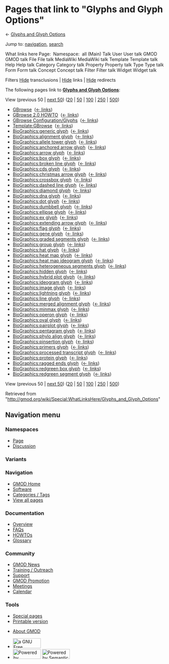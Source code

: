 <div id="mw-page-base" class="noprint">

</div>

<div id="mw-head-base" class="noprint">

</div>

<div id="content" class="mw-body" role="main">

<span id="top"></span>

<div id="mw-js-message" style="display:none;">

</div>



# <span dir="auto">Pages that link to "Glyphs and Glyph Options"</span>

<div id="bodyContent">

<div id="contentSub">

← [Glyphs and Glyph
Options](/wiki/Glyphs_and_Glyph_Options "Glyphs and Glyph Options")

</div>

<div id="jump-to-nav" class="mw-jump">

Jump to: [navigation](#mw-navigation), [search](#p-search)

</div>

<div id="mw-content-text">

What links here Page:  Namespace:  all (Main) Talk User User talk GMOD
GMOD talk File File talk MediaWiki MediaWiki talk Template Template talk
Help Help talk Category Category talk Property Property talk Type Type
talk Form Form talk Concept Concept talk Filter Filter talk Widget
Widget talk

Filters
[Hide](/mediawiki/index.php?title=Special:WhatLinksHere/Glyphs_and_Glyph_Options&hidetrans=1 "Special:WhatLinksHere/Glyphs and Glyph Options")
transclusions \|
[Hide](/mediawiki/index.php?title=Special:WhatLinksHere/Glyphs_and_Glyph_Options&hidelinks=1 "Special:WhatLinksHere/Glyphs and Glyph Options")
links \|
[Hide](/mediawiki/index.php?title=Special:WhatLinksHere/Glyphs_and_Glyph_Options&hideredirs=1 "Special:WhatLinksHere/Glyphs and Glyph Options")
redirects

The following pages link to **[Glyphs and Glyph
Options](/wiki/Glyphs_and_Glyph_Options "Glyphs and Glyph Options")**:

View (previous 50 \| [next
50](/mediawiki/index.php?title=Special:WhatLinksHere/Glyphs_and_Glyph_Options&from=3359&back=0 "Special:WhatLinksHere/Glyphs and Glyph Options"))
([20](/mediawiki/index.php?title=Special:WhatLinksHere/Glyphs_and_Glyph_Options&limit=20 "Special:WhatLinksHere/Glyphs and Glyph Options")
\|
[50](/mediawiki/index.php?title=Special:WhatLinksHere/Glyphs_and_Glyph_Options&limit=50 "Special:WhatLinksHere/Glyphs and Glyph Options")
\|
[100](/mediawiki/index.php?title=Special:WhatLinksHere/Glyphs_and_Glyph_Options&limit=100 "Special:WhatLinksHere/Glyphs and Glyph Options")
\|
[250](/mediawiki/index.php?title=Special:WhatLinksHere/Glyphs_and_Glyph_Options&limit=250 "Special:WhatLinksHere/Glyphs and Glyph Options")
\|
[500](/mediawiki/index.php?title=Special:WhatLinksHere/Glyphs_and_Glyph_Options&limit=500 "Special:WhatLinksHere/Glyphs and Glyph Options"))

- [GBrowse](/wiki/GBrowse "GBrowse") ‎
  <span class="mw-whatlinkshere-tools">([←
  links](/mediawiki/index.php?title=Special:WhatLinksHere&target=GBrowse "Special:WhatLinksHere"))</span>
- [GBrowse 2.0 HOWTO](/wiki/GBrowse_2.0_HOWTO "GBrowse 2.0 HOWTO") ‎
  <span class="mw-whatlinkshere-tools">([←
  links](/mediawiki/index.php?title=Special:WhatLinksHere&target=GBrowse+2.0+HOWTO "Special:WhatLinksHere"))</span>
- [GBrowse
  Configuration/Glyphs](/wiki/GBrowse_Configuration/Glyphs "GBrowse Configuration/Glyphs")
  ‎ <span class="mw-whatlinkshere-tools">([←
  links](/mediawiki/index.php?title=Special:WhatLinksHere&target=GBrowse+Configuration%2FGlyphs "Special:WhatLinksHere"))</span>
- [Template:GBrowse](/wiki/Template:GBrowse "Template:GBrowse") ‎
  <span class="mw-whatlinkshere-tools">([←
  links](/mediawiki/index.php?title=Special:WhatLinksHere&target=Template%3AGBrowse "Special:WhatLinksHere"))</span>
- [BioGraphics:generic
  glyph](/wiki/BioGraphics:generic_glyph "BioGraphics:generic glyph") ‎
  <span class="mw-whatlinkshere-tools">([←
  links](/mediawiki/index.php?title=Special:WhatLinksHere&target=BioGraphics%3Ageneric+glyph "Special:WhatLinksHere"))</span>
- [BioGraphics:alignment
  glyph](/wiki/BioGraphics:alignment_glyph "BioGraphics:alignment glyph")
  ‎ <span class="mw-whatlinkshere-tools">([←
  links](/mediawiki/index.php?title=Special:WhatLinksHere&target=BioGraphics%3Aalignment+glyph "Special:WhatLinksHere"))</span>
- [BioGraphics:allele tower
  glyph](/wiki/BioGraphics:allele_tower_glyph "BioGraphics:allele tower glyph")
  ‎ <span class="mw-whatlinkshere-tools">([←
  links](/mediawiki/index.php?title=Special:WhatLinksHere&target=BioGraphics%3Aallele+tower+glyph "Special:WhatLinksHere"))</span>
- [BioGraphics:anchored arrow
  glyph](/wiki/BioGraphics:anchored_arrow_glyph "BioGraphics:anchored arrow glyph")
  ‎ <span class="mw-whatlinkshere-tools">([←
  links](/mediawiki/index.php?title=Special:WhatLinksHere&target=BioGraphics%3Aanchored+arrow+glyph "Special:WhatLinksHere"))</span>
- [BioGraphics:arrow
  glyph](/wiki/BioGraphics:arrow_glyph "BioGraphics:arrow glyph") ‎
  <span class="mw-whatlinkshere-tools">([←
  links](/mediawiki/index.php?title=Special:WhatLinksHere&target=BioGraphics%3Aarrow+glyph "Special:WhatLinksHere"))</span>
- [BioGraphics:box
  glyph](/wiki/BioGraphics:box_glyph "BioGraphics:box glyph") ‎
  <span class="mw-whatlinkshere-tools">([←
  links](/mediawiki/index.php?title=Special:WhatLinksHere&target=BioGraphics%3Abox+glyph "Special:WhatLinksHere"))</span>
- [BioGraphics:broken line
  glyph](/wiki/BioGraphics:broken_line_glyph "BioGraphics:broken line glyph")
  ‎ <span class="mw-whatlinkshere-tools">([←
  links](/mediawiki/index.php?title=Special:WhatLinksHere&target=BioGraphics%3Abroken+line+glyph "Special:WhatLinksHere"))</span>
- [BioGraphics:cds
  glyph](/wiki/BioGraphics:cds_glyph "BioGraphics:cds glyph") ‎
  <span class="mw-whatlinkshere-tools">([←
  links](/mediawiki/index.php?title=Special:WhatLinksHere&target=BioGraphics%3Acds+glyph "Special:WhatLinksHere"))</span>
- [BioGraphics:christmas arrow
  glyph](/wiki/BioGraphics:christmas_arrow_glyph "BioGraphics:christmas arrow glyph")
  ‎ <span class="mw-whatlinkshere-tools">([←
  links](/mediawiki/index.php?title=Special:WhatLinksHere&target=BioGraphics%3Achristmas+arrow+glyph "Special:WhatLinksHere"))</span>
- [BioGraphics:crossbox
  glyph](/wiki/BioGraphics:crossbox_glyph "BioGraphics:crossbox glyph") ‎
  <span class="mw-whatlinkshere-tools">([←
  links](/mediawiki/index.php?title=Special:WhatLinksHere&target=BioGraphics%3Acrossbox+glyph "Special:WhatLinksHere"))</span>
- [BioGraphics:dashed line
  glyph](/wiki/BioGraphics:dashed_line_glyph "BioGraphics:dashed line glyph")
  ‎ <span class="mw-whatlinkshere-tools">([←
  links](/mediawiki/index.php?title=Special:WhatLinksHere&target=BioGraphics%3Adashed+line+glyph "Special:WhatLinksHere"))</span>
- [BioGraphics:diamond
  glyph](/wiki/BioGraphics:diamond_glyph "BioGraphics:diamond glyph") ‎
  <span class="mw-whatlinkshere-tools">([←
  links](/mediawiki/index.php?title=Special:WhatLinksHere&target=BioGraphics%3Adiamond+glyph "Special:WhatLinksHere"))</span>
- [BioGraphics:dna
  glyph](/wiki/BioGraphics:dna_glyph "BioGraphics:dna glyph") ‎
  <span class="mw-whatlinkshere-tools">([←
  links](/mediawiki/index.php?title=Special:WhatLinksHere&target=BioGraphics%3Adna+glyph "Special:WhatLinksHere"))</span>
- [BioGraphics:dot
  glyph](/wiki/BioGraphics:dot_glyph "BioGraphics:dot glyph") ‎
  <span class="mw-whatlinkshere-tools">([←
  links](/mediawiki/index.php?title=Special:WhatLinksHere&target=BioGraphics%3Adot+glyph "Special:WhatLinksHere"))</span>
- [BioGraphics:dumbbell
  glyph](/wiki/BioGraphics:dumbbell_glyph "BioGraphics:dumbbell glyph") ‎
  <span class="mw-whatlinkshere-tools">([←
  links](/mediawiki/index.php?title=Special:WhatLinksHere&target=BioGraphics%3Adumbbell+glyph "Special:WhatLinksHere"))</span>
- [BioGraphics:ellipse
  glyph](/wiki/BioGraphics:ellipse_glyph "BioGraphics:ellipse glyph") ‎
  <span class="mw-whatlinkshere-tools">([←
  links](/mediawiki/index.php?title=Special:WhatLinksHere&target=BioGraphics%3Aellipse+glyph "Special:WhatLinksHere"))</span>
- [BioGraphics:ex
  glyph](/wiki/BioGraphics:ex_glyph "BioGraphics:ex glyph") ‎
  <span class="mw-whatlinkshere-tools">([←
  links](/mediawiki/index.php?title=Special:WhatLinksHere&target=BioGraphics%3Aex+glyph "Special:WhatLinksHere"))</span>
- [BioGraphics:extending arrow
  glyph](/wiki/BioGraphics:extending_arrow_glyph "BioGraphics:extending arrow glyph")
  ‎ <span class="mw-whatlinkshere-tools">([←
  links](/mediawiki/index.php?title=Special:WhatLinksHere&target=BioGraphics%3Aextending+arrow+glyph "Special:WhatLinksHere"))</span>
- [BioGraphics:flag
  glyph](/wiki/BioGraphics:flag_glyph "BioGraphics:flag glyph") ‎
  <span class="mw-whatlinkshere-tools">([←
  links](/mediawiki/index.php?title=Special:WhatLinksHere&target=BioGraphics%3Aflag+glyph "Special:WhatLinksHere"))</span>
- [BioGraphics:gene
  glyph](/wiki/BioGraphics:gene_glyph "BioGraphics:gene glyph") ‎
  <span class="mw-whatlinkshere-tools">([←
  links](/mediawiki/index.php?title=Special:WhatLinksHere&target=BioGraphics%3Agene+glyph "Special:WhatLinksHere"))</span>
- [BioGraphics:graded segments
  glyph](/wiki/BioGraphics:graded_segments_glyph "BioGraphics:graded segments glyph")
  ‎ <span class="mw-whatlinkshere-tools">([←
  links](/mediawiki/index.php?title=Special:WhatLinksHere&target=BioGraphics%3Agraded+segments+glyph "Special:WhatLinksHere"))</span>
- [BioGraphics:group
  glyph](/wiki/BioGraphics:group_glyph "BioGraphics:group glyph") ‎
  <span class="mw-whatlinkshere-tools">([←
  links](/mediawiki/index.php?title=Special:WhatLinksHere&target=BioGraphics%3Agroup+glyph "Special:WhatLinksHere"))</span>
- [BioGraphics:hat
  glyph](/wiki/BioGraphics:hat_glyph "BioGraphics:hat glyph") ‎
  <span class="mw-whatlinkshere-tools">([←
  links](/mediawiki/index.php?title=Special:WhatLinksHere&target=BioGraphics%3Ahat+glyph "Special:WhatLinksHere"))</span>
- [BioGraphics:heat map
  glyph](/wiki/BioGraphics:heat_map_glyph "BioGraphics:heat map glyph") ‎
  <span class="mw-whatlinkshere-tools">([←
  links](/mediawiki/index.php?title=Special:WhatLinksHere&target=BioGraphics%3Aheat+map+glyph "Special:WhatLinksHere"))</span>
- [BioGraphics:heat map ideogram
  glyph](/wiki/BioGraphics:heat_map_ideogram_glyph "BioGraphics:heat map ideogram glyph")
  ‎ <span class="mw-whatlinkshere-tools">([←
  links](/mediawiki/index.php?title=Special:WhatLinksHere&target=BioGraphics%3Aheat+map+ideogram+glyph "Special:WhatLinksHere"))</span>
- [BioGraphics:heterogeneous segments
  glyph](/wiki/BioGraphics:heterogeneous_segments_glyph "BioGraphics:heterogeneous segments glyph")
  ‎ <span class="mw-whatlinkshere-tools">([←
  links](/mediawiki/index.php?title=Special:WhatLinksHere&target=BioGraphics%3Aheterogeneous+segments+glyph "Special:WhatLinksHere"))</span>
- [BioGraphics:hidden
  glyph](/wiki/BioGraphics:hidden_glyph "BioGraphics:hidden glyph") ‎
  <span class="mw-whatlinkshere-tools">([←
  links](/mediawiki/index.php?title=Special:WhatLinksHere&target=BioGraphics%3Ahidden+glyph "Special:WhatLinksHere"))</span>
- [BioGraphics:hybrid plot
  glyph](/wiki/BioGraphics:hybrid_plot_glyph "BioGraphics:hybrid plot glyph")
  ‎ <span class="mw-whatlinkshere-tools">([←
  links](/mediawiki/index.php?title=Special:WhatLinksHere&target=BioGraphics%3Ahybrid+plot+glyph "Special:WhatLinksHere"))</span>
- [BioGraphics:ideogram
  glyph](/wiki/BioGraphics:ideogram_glyph "BioGraphics:ideogram glyph") ‎
  <span class="mw-whatlinkshere-tools">([←
  links](/mediawiki/index.php?title=Special:WhatLinksHere&target=BioGraphics%3Aideogram+glyph "Special:WhatLinksHere"))</span>
- [BioGraphics:image
  glyph](/wiki/BioGraphics:image_glyph "BioGraphics:image glyph") ‎
  <span class="mw-whatlinkshere-tools">([←
  links](/mediawiki/index.php?title=Special:WhatLinksHere&target=BioGraphics%3Aimage+glyph "Special:WhatLinksHere"))</span>
- [BioGraphics:lightning
  glyph](/wiki/BioGraphics:lightning_glyph "BioGraphics:lightning glyph")
  ‎ <span class="mw-whatlinkshere-tools">([←
  links](/mediawiki/index.php?title=Special:WhatLinksHere&target=BioGraphics%3Alightning+glyph "Special:WhatLinksHere"))</span>
- [BioGraphics:line
  glyph](/wiki/BioGraphics:line_glyph "BioGraphics:line glyph") ‎
  <span class="mw-whatlinkshere-tools">([←
  links](/mediawiki/index.php?title=Special:WhatLinksHere&target=BioGraphics%3Aline+glyph "Special:WhatLinksHere"))</span>
- [BioGraphics:merged alignment
  glyph](/wiki/BioGraphics:merged_alignment_glyph "BioGraphics:merged alignment glyph")
  ‎ <span class="mw-whatlinkshere-tools">([←
  links](/mediawiki/index.php?title=Special:WhatLinksHere&target=BioGraphics%3Amerged+alignment+glyph "Special:WhatLinksHere"))</span>
- [BioGraphics:minmax
  glyph](/wiki/BioGraphics:minmax_glyph "BioGraphics:minmax glyph") ‎
  <span class="mw-whatlinkshere-tools">([←
  links](/mediawiki/index.php?title=Special:WhatLinksHere&target=BioGraphics%3Aminmax+glyph "Special:WhatLinksHere"))</span>
- [BioGraphics:operon
  glyph](/wiki/BioGraphics:operon_glyph "BioGraphics:operon glyph") ‎
  <span class="mw-whatlinkshere-tools">([←
  links](/mediawiki/index.php?title=Special:WhatLinksHere&target=BioGraphics%3Aoperon+glyph "Special:WhatLinksHere"))</span>
- [BioGraphics:oval
  glyph](/wiki/BioGraphics:oval_glyph "BioGraphics:oval glyph") ‎
  <span class="mw-whatlinkshere-tools">([←
  links](/mediawiki/index.php?title=Special:WhatLinksHere&target=BioGraphics%3Aoval+glyph "Special:WhatLinksHere"))</span>
- [BioGraphics:pairplot
  glyph](/wiki/BioGraphics:pairplot_glyph "BioGraphics:pairplot glyph") ‎
  <span class="mw-whatlinkshere-tools">([←
  links](/mediawiki/index.php?title=Special:WhatLinksHere&target=BioGraphics%3Apairplot+glyph "Special:WhatLinksHere"))</span>
- [BioGraphics:pentagram
  glyph](/wiki/BioGraphics:pentagram_glyph "BioGraphics:pentagram glyph")
  ‎ <span class="mw-whatlinkshere-tools">([←
  links](/mediawiki/index.php?title=Special:WhatLinksHere&target=BioGraphics%3Apentagram+glyph "Special:WhatLinksHere"))</span>
- [BioGraphics:phylo align
  glyph](/wiki/BioGraphics:phylo_align_glyph "BioGraphics:phylo align glyph")
  ‎ <span class="mw-whatlinkshere-tools">([←
  links](/mediawiki/index.php?title=Special:WhatLinksHere&target=BioGraphics%3Aphylo+align+glyph "Special:WhatLinksHere"))</span>
- [BioGraphics:pinsertion
  glyph](/wiki/BioGraphics:pinsertion_glyph "BioGraphics:pinsertion glyph")
  ‎ <span class="mw-whatlinkshere-tools">([←
  links](/mediawiki/index.php?title=Special:WhatLinksHere&target=BioGraphics%3Apinsertion+glyph "Special:WhatLinksHere"))</span>
- [BioGraphics:primers
  glyph](/wiki/BioGraphics:primers_glyph "BioGraphics:primers glyph") ‎
  <span class="mw-whatlinkshere-tools">([←
  links](/mediawiki/index.php?title=Special:WhatLinksHere&target=BioGraphics%3Aprimers+glyph "Special:WhatLinksHere"))</span>
- [BioGraphics:processed transcript
  glyph](/wiki/BioGraphics:processed_transcript_glyph "BioGraphics:processed transcript glyph")
  ‎ <span class="mw-whatlinkshere-tools">([←
  links](/mediawiki/index.php?title=Special:WhatLinksHere&target=BioGraphics%3Aprocessed+transcript+glyph "Special:WhatLinksHere"))</span>
- [BioGraphics:protein
  glyph](/wiki/BioGraphics:protein_glyph "BioGraphics:protein glyph") ‎
  <span class="mw-whatlinkshere-tools">([←
  links](/mediawiki/index.php?title=Special:WhatLinksHere&target=BioGraphics%3Aprotein+glyph "Special:WhatLinksHere"))</span>
- [BioGraphics:ragged ends
  glyph](/wiki/BioGraphics:ragged_ends_glyph "BioGraphics:ragged ends glyph")
  ‎ <span class="mw-whatlinkshere-tools">([←
  links](/mediawiki/index.php?title=Special:WhatLinksHere&target=BioGraphics%3Aragged+ends+glyph "Special:WhatLinksHere"))</span>
- [BioGraphics:redgreen box
  glyph](/wiki/BioGraphics:redgreen_box_glyph "BioGraphics:redgreen box glyph")
  ‎ <span class="mw-whatlinkshere-tools">([←
  links](/mediawiki/index.php?title=Special:WhatLinksHere&target=BioGraphics%3Aredgreen+box+glyph "Special:WhatLinksHere"))</span>
- [BioGraphics:redgreen segment
  glyph](/wiki/BioGraphics:redgreen_segment_glyph "BioGraphics:redgreen segment glyph")
  ‎ <span class="mw-whatlinkshere-tools">([←
  links](/mediawiki/index.php?title=Special:WhatLinksHere&target=BioGraphics%3Aredgreen+segment+glyph "Special:WhatLinksHere"))</span>

View (previous 50 \| [next
50](/mediawiki/index.php?title=Special:WhatLinksHere/Glyphs_and_Glyph_Options&from=3359&back=0 "Special:WhatLinksHere/Glyphs and Glyph Options"))
([20](/mediawiki/index.php?title=Special:WhatLinksHere/Glyphs_and_Glyph_Options&limit=20 "Special:WhatLinksHere/Glyphs and Glyph Options")
\|
[50](/mediawiki/index.php?title=Special:WhatLinksHere/Glyphs_and_Glyph_Options&limit=50 "Special:WhatLinksHere/Glyphs and Glyph Options")
\|
[100](/mediawiki/index.php?title=Special:WhatLinksHere/Glyphs_and_Glyph_Options&limit=100 "Special:WhatLinksHere/Glyphs and Glyph Options")
\|
[250](/mediawiki/index.php?title=Special:WhatLinksHere/Glyphs_and_Glyph_Options&limit=250 "Special:WhatLinksHere/Glyphs and Glyph Options")
\|
[500](/mediawiki/index.php?title=Special:WhatLinksHere/Glyphs_and_Glyph_Options&limit=500 "Special:WhatLinksHere/Glyphs and Glyph Options"))

</div>

<div class="printfooter">

Retrieved from
"<http://gmod.org/wiki/Special:WhatLinksHere/Glyphs_and_Glyph_Options>"

</div>

<div id="catlinks" class="catlinks catlinks-allhidden">

</div>

<div class="visualClear">

</div>

</div>

</div>

<div id="mw-navigation">

## Navigation menu

<div id="mw-head">



<div id="left-navigation">

<div id="p-namespaces" class="vectorTabs" role="navigation"
aria-labelledby="p-namespaces-label">

### Namespaces

- <span id="ca-nstab-main"><a href="/wiki/Glyphs_and_Glyph_Options" accesskey="c"
  title="View the content page [c]">Page</a></span>
- <span id="ca-talk"><a
  href="/mediawiki/index.php?title=Talk:Glyphs_and_Glyph_Options&amp;action=edit&amp;redlink=1"
  accesskey="t"
  title="Discussion about the content page [t]">Discussion</a></span>

</div>

<div id="p-variants" class="vectorMenu emptyPortlet" role="navigation"
aria-labelledby="p-variants-label">

### 

### Variants[](#)

<div class="menu">

</div>

</div>

</div>

<div id="right-navigation">





</div>



</div>

</div>

</div>

<div id="mw-panel">

<div id="p-logo" role="banner">

<a href="/wiki/Main_Page"
style="background-image: url(http://gmod.org/images/GMOD-cogs.png);"
title="Visit the main page"></a>

</div>

<div id="p-Navigation" class="portal" role="navigation"
aria-labelledby="p-Navigation-label">

### Navigation

<div class="body">

- <span id="n-GMOD-Home">[GMOD Home](/wiki/Main_Page)</span>
- <span id="n-Software">[Software](/wiki/GMOD_Components)</span>
- <span id="n-Categories-.2F-Tags">[Categories /
  Tags](/wiki/Categories)</span>
- <span id="n-View-all-pages">[View all
  pages](/wiki/Special:AllPages)</span>

</div>

</div>

<div id="p-Documentation" class="portal" role="navigation"
aria-labelledby="p-Documentation-label">

### Documentation

<div class="body">

- <span id="n-Overview">[Overview](/wiki/Overview)</span>
- <span id="n-FAQs">[FAQs](/wiki/Category:FAQ)</span>
- <span id="n-HOWTOs">[HOWTOs](/wiki/Category:HOWTO)</span>
- <span id="n-Glossary">[Glossary](/wiki/Glossary)</span>

</div>

</div>

<div id="p-Community" class="portal" role="navigation"
aria-labelledby="p-Community-label">

### Community

<div class="body">

- <span id="n-GMOD-News">[GMOD News](/wiki/GMOD_News)</span>
- <span id="n-Training-.2F-Outreach">[Training /
  Outreach](/wiki/Training_and_Outreach)</span>
- <span id="n-Support">[Support](/wiki/Support)</span>
- <span id="n-GMOD-Promotion">[GMOD
  Promotion](/wiki/GMOD_Promotion)</span>
- <span id="n-Meetings">[Meetings](/wiki/Meetings)</span>
- <span id="n-Calendar">[Calendar](/wiki/Calendar)</span>

</div>

</div>

<div id="p-tb" class="portal" role="navigation"
aria-labelledby="p-tb-label">

### Tools

<div class="body">

- <span id="t-specialpages"><a href="/wiki/Special:SpecialPages" accesskey="q"
  title="A list of all special pages [q]">Special pages</a></span>
- <span id="t-print"><a
  href="/mediawiki/index.php?title=Special:WhatLinksHere/Glyphs_and_Glyph_Options&amp;printable=yes"
  rel="alternate" accesskey="p"
  title="Printable version of this page [p]">Printable version</a></span>

</div>

</div>

</div>

</div>

<div id="footer" role="contentinfo">

- <span id="footer-places-about">[About
  GMOD](/wiki/GMOD:About "GMOD:About")</span>

<!-- -->

- <span id="footer-copyrightico">[<img src="http://www.gnu.org/graphics/gfdl-logo-small.png" width="88"
  height="31" alt="a GNU Free Documentation License" />](http://www.gnu.org/licenses/fdl-1.3.html)</span>
- <span id="footer-poweredbyico">[<img src="/mediawiki/skins/common/images/poweredby_mediawiki_88x31.png"
  width="88" height="31" alt="Powered by MediaWiki" />](//www.mediawiki.org/)
  [<img
  src="/mediawiki/extensions/SemanticMediaWiki/includes/../resources/images/smw_button.png"
  width="88" height="31" alt="Powered by Semantic MediaWiki" />](https://www.semantic-mediawiki.org/wiki/Semantic_MediaWiki)</span>

<div style="clear:both">

</div>

</div>
